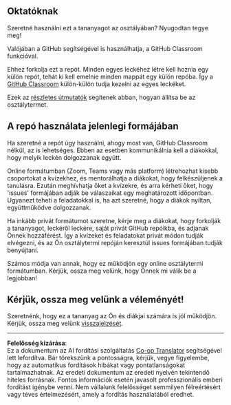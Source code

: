 <!--
CO_OP_TRANSLATOR_METADATA:
{
  "original_hash": "b37de02054fa6c0438ede6fabe1fdfb8",
  "translation_date": "2025-09-05T15:06:46+00:00",
  "source_file": "for-teachers.md",
  "language_code": "hu"
}
-->
## Oktatóknak

Szeretné használni ezt a tananyagot az osztályában? Nyugodtan tegye meg!

Valójában a GitHub segítségével is használhatja, a GitHub Classroom funkcióval.

Ehhez forkolja ezt a repót. Minden egyes leckéhez létre kell hoznia egy külön repót, tehát ki kell emelnie minden mappát egy külön repóba. Így a [GitHub Classroom](https://classroom.github.com/classrooms) külön-külön tudja kezelni az egyes leckéket.

Ezek az [részletes útmutatók](https://github.blog/2020-03-18-set-up-your-digital-classroom-with-github-classroom/) segítenek abban, hogyan állítsa be az osztálytermet.

## A repó használata jelenlegi formájában

Ha szeretné a repót úgy használni, ahogy most van, GitHub Classroom nélkül, az is lehetséges. Ebben az esetben kommunikálnia kell a diákokkal, hogy melyik leckén dolgozzanak együtt.

Online formátumban (Zoom, Teams vagy más platform) létrehozhat kisebb csoportokat a kvízekhez, és mentorálhatja a diákokat, hogy felkészüljenek a tanulásra. Ezután meghívhatja őket a kvízekre, és arra kérheti őket, hogy 'issues' formájában adják be válaszaikat egy meghatározott időpontban. Ugyanezt teheti a feladatokkal is, ha azt szeretné, hogy a diákok nyíltan, együttműködve dolgozzanak.

Ha inkább privát formátumot szeretne, kérje meg a diákokat, hogy forkolják a tananyagot, leckéről leckére, saját privát GitHub repóikba, és adjanak Önnek hozzáférést. Így a kvízeket és feladatokat privát módon tudják elvégezni, és az Ön osztálytermi repóján keresztül issues formájában tudják benyújtani.

Számos módja van annak, hogy ez működjön egy online osztálytermi formátumban. Kérjük, ossza meg velünk, hogy Önnek mi válik be a legjobban!

## Kérjük, ossza meg velünk a véleményét!

Szeretnénk, hogy ez a tananyag az Ön és diákjai számára is jól működjön. Kérjük, ossza meg velünk [visszajelzését](https://forms.microsoft.com/Pages/ResponsePage.aspx?id=v4j5cvGGr0GRqy180BHbR2humCsRZhxNuI79cm6n0hRUQzRVVU9VVlU5UlFLWTRLWlkyQUxORTg5WS4u).

---

**Felelősség kizárása**:  
Ez a dokumentum az AI fordítási szolgáltatás [Co-op Translator](https://github.com/Azure/co-op-translator) segítségével lett lefordítva. Bár törekszünk a pontosságra, kérjük, vegye figyelembe, hogy az automatikus fordítások hibákat vagy pontatlanságokat tartalmazhatnak. Az eredeti dokumentum az eredeti nyelvén tekintendő hiteles forrásnak. Fontos információk esetén javasolt professzionális emberi fordítást igénybe venni. Nem vállalunk felelősséget semmilyen félreértésért vagy téves értelmezésért, amely a fordítás használatából eredhet.